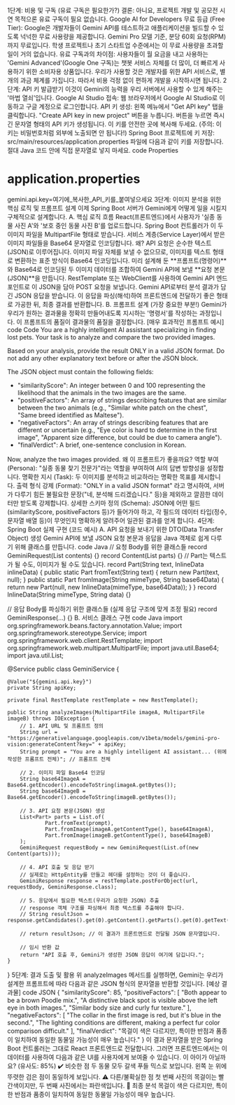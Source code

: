 1단계: 비용 및 구독 (유료 구독은 필요한가?)
결론: 아니요, 프로젝트 개발 및 공모전 시연 목적으론 유료 구독이 필요 없습니다.
Google AI for Developers 무료 등급 (Free Tier): Google은 개발자들이 Gemini API를 테스트하고 애플리케이션을 빌드할 수 있도록 넉넉한 무료 사용량을 제공합니다.
Gemini Pro 모델 기준, 분당 60회 요청(RPM)까지 무료입니다.
학생 프로젝트나 초기 스타트업 수준에서는 이 무료 사용량을 초과할 일이 거의 없습니다.
유료 구독과의 차이점: 사용자들이 월 요금을 내고 사용하는 'Gemini Advanced'(Google One 구독)는 챗봇 서비스 자체를 더 많이, 더 빠르게 사용하기 위한 소비자용 상품입니다. 우리가 사용할 것은 개발자를 위한 API 서비스로, 별개의 과금 체계를 가집니다.
따라서 비용 걱정 없이 편하게 개발을 시작하시면 됩니다.
2단계: API 키 발급받기
이것이 Gemini의 능력을 우리 서버에서 사용할 수 있게 해주는 '마법 열쇠'입니다.
Google AI Studio 접속: 웹 브라우저에서 Google AI Studio로 이동하고 구글 계정으로 로그인합니다.
API 키 생성:
왼쪽 메뉴에서 "Get API key" 탭을 클릭합니다.
"Create API key in new project" 버튼을 누릅니다.
버튼을 누르면 즉시 긴 문자열 형태의 API 키가 생성됩니다. 이 키를 안전한 곳에 복사해 두세요. (주의: 이 키는 비밀번호처럼 외부에 노출되면 안 됩니다!)
Spring Boot 프로젝트에 키 저장:
src/main/resources/application.properties 파일에 다음과 같이 키를 저장합니다. 절대 Java 코드 안에 직접 문자열로 넣지 마세요.
code
Properties
# application.properties
gemini.api.key=여기에_복사한_API_키를_붙여넣으세요
3단계: 이미지 분석을 위한 핵심 로직 및 프롬프트 설계
이제 Spring Boot 서버가 Gemini에게 어떻게 일을 시킬지 구체적으로 설계합니다.
A. 핵심 로직 흐름
React(프론트엔드)에서 사용자가 '실종 동물 사진 A'와 '보호 중인 동물 사진 B'를 업로드합니다.
Spring Boot 컨트롤러가 이 두 이미지 파일을 MultipartFile 형태로 받습니다.
서비스 계층(Service Layer)에서 받은 이미지 파일들을 Base64 문자열로 인코딩합니다.
왜? API 요청은 순수한 텍스트(JSON)로 이루어집니다. 이미지 파일 자체를 보낼 수 없으므로, 이미지를 텍스트 형태로 변환하는 표준 방식이 Base64 인코딩입니다.
미리 설계해 둔 **프롬프트(명령어)**와 Base64로 인코딩된 두 이미지 데이터를 조합하여 Gemini API에 보낼 **요청 본문(JSON)**을 만듭니다.
RestTemplate 또는 WebClient를 사용하여 Gemini API 엔드포인트로 이 JSON을 담아 POST 요청을 보냅니다.
Gemini API로부터 분석 결과가 담긴 JSON 응답을 받습니다.
이 응답을 파싱(해석)하여 프론트엔드에 전달하기 좋은 형태로 가공한 뒤, 최종 결과를 반환합니다.
B. 프롬프트 설계 (가장 중요한 부분!)
Gemini가 우리가 원하는 결과물을 정확히 만들어내도록 지시하는 '명령서'를 작성하는 과정입니다. 이 프롬프트의 품질이 결과물의 품질을 결정합니다.
[매우 효과적인 프롬프트 예시]
code
Code
You are a highly intelligent AI assistant specializing in finding lost pets.
Your task is to analyze and compare the two provided images.

Based on your analysis, provide the result ONLY in a valid JSON format. Do not add any other explanatory text before or after the JSON block.

The JSON object must contain the following fields:
- "similarityScore": An integer between 0 and 100 representing the likelihood that the animals in the two images are the same.
- "positiveFactors": An array of strings describing features that are similar between the two animals (e.g., "Similar white patch on the chest", "Same breed identified as Maltese").
- "negativeFactors": An array of strings describing features that are different or uncertain (e.g., "Eye color is hard to determine in the first image", "Apparent size difference, but could be due to camera angle").
- "finalVerdict": A brief, one-sentence conclusion in Korean.

Now, analyze the two images provided.
왜 이 프롬프트가 좋을까요?
역할 부여 (Persona): "실종 동물 찾기 전문가"라는 역할을 부여하여 AI의 답변 방향성을 설정합니다.
명확한 지시 (Task): 두 이미지를 분석하고 비교하라는 명확한 목표를 제시합니다.
출력 형식 강제 (Format): "ONLY in a valid JSON format" 라고 명시하여, 서버가 다루기 힘든 불필요한 문장("네, 분석해 드리겠습니다." 등)을 제외하고 깔끔한 데이터만 받도록 강제합니다.
상세한 스키마 정의 (Schema): JSON에 어떤 필드(similarityScore, positiveFactors 등)가 들어가야 하고, 각 필드의 데이터 타입(정수, 문자열 배열 등)이 무엇인지 명확하게 알려주어 일관된 결과를 얻게 합니다.
4단계: Spring Boot 실제 구현 (코드 예시)
A. API 요청을 보내기 위한 DTO(Data Transfer Object) 생성
Gemini API에 보낼 JSON 요청 본문과 응답을 Java 객체로 쉽게 다루기 위해 클래스를 만듭니다.
code
Java
// 요청 Body를 위한 클래스들
record GeminiRequest(List<Content> contents) {}
record Content(List<Part> parts) {}
// Part는 텍스트가 될 수도, 이미지가 될 수도 있습니다.
record Part(String text, InlineData inlineData) {
public static Part fromText(String text) {
return new Part(text, null);
}
public static Part fromImage(String mimeType, String base64Data) {
return new Part(null, new InlineData(mimeType, base64Data));
}
}
record InlineData(String mimeType, String data) {}

// 응답 Body를 파싱하기 위한 클래스들 (실제 응답 구조에 맞게 조정 필요)
record GeminiResponse(...) {}
B. 서비스 클래스 구현
code
Java
import org.springframework.beans.factory.annotation.Value;
import org.springframework.stereotype.Service;
import org.springframework.web.client.RestTemplate;
import org.springframework.web.multipart.MultipartFile;
import java.util.Base64;
import java.util.List;

@Service
public class GeminiService {

    @Value("${gemini.api.key}")
    private String apiKey;

    private final RestTemplate restTemplate = new RestTemplate();

    public String analyzeImages(MultipartFile imageA, MultipartFile imageB) throws IOException {
        // 1. API URL 및 프롬프트 정의
        String url = "https://generativelanguage.googleapis.com/v1beta/models/gemini-pro-vision:generateContent?key=" + apiKey;
        String prompt = "You are a highly intelligent AI assistant... (위에 작성한 프롬프트 전체)"; // 프롬프트 전체

        // 2. 이미지 파일 Base64 인코딩
        String base64ImageA = Base64.getEncoder().encodeToString(imageA.getBytes());
        String base64ImageB = Base64.getEncoder().encodeToString(imageB.getBytes());

        // 3. API 요청 본문(JSON) 생성
        List<Part> parts = List.of(
                Part.fromText(prompt),
                Part.fromImage(imageA.getContentType(), base64ImageA),
                Part.fromImage(imageB.getContentType(), base64ImageB)
        );
        GeminiRequest requestBody = new GeminiRequest(List.of(new Content(parts)));

        // 4. API 호출 및 응답 받기
        // 실제로는 HttpEntity를 만들고 헤더를 설정하는 것이 더 좋습니다.
        GeminiResponse response = restTemplate.postForObject(url, requestBody, GeminiResponse.class);

        // 5. 응답에서 필요한 텍스트(우리가 요청한 JSON) 추출
        // response 객체 구조를 파싱해서 최종 텍스트를 추출해야 합니다.
        // String resultJson = response.getCandidates().get(0).getContent().getParts().get(0).getText();
        
        // return resultJson; // 이 결과가 프론트엔드로 전달될 JSON 문자열입니다.
        
        // 임시 반환 값
        return "API 호출 후, Gemini가 생성한 JSON 응답이 여기에 담깁니다.";
    }
}
5단계: 결과 도출 및 활용
위 analyzeImages 메서드를 실행하면, Gemini는 우리가 설계한 프롬프트에 따라 다음과 같은 JSON 형식의 문자열을 반환할 것입니다.
[예상 결과물]
code
JSON
{
"similarityScore": 85,
"positiveFactors": [
"Both appear to be a brown Poodle mix.",
"A distinctive black spot is visible above the left eye in both images.",
"Similar body size and curly fur texture."
],
"negativeFactors": [
"The collar in the first image is red, but it's blue in the second.",
"The lighting conditions are different, making a perfect fur color comparison difficult."
],
"finalVerdict": "목걸이 색은 다르지만, 특이한 반점과 품종이 일치하여 동일한 동물일 가능성이 매우 높습니다."
}
이 결과 문자열을 받은 Spring Boot 컨트롤러는 그대로 React 프론트엔드로 전달합니다. 그러면 프론트엔드에서는 이 데이터를 사용하여 다음과 같은 UI를 사용자에게 보여줄 수 있습니다.
이 아이가 아닐까요? (유사도: 85%)
✔️ 비슷한 점
두 동물 모두 갈색 푸들 믹스로 보입니다.
왼쪽 눈 위에 뚜렷한 검은 점이 동일하게 보입니다.
⚠️ 다른/불확실한 점
첫 번째 사진의 목걸이는 빨간색이지만, 두 번째 사진에서는 파란색입니다.
💬 최종 분석
목걸이 색은 다르지만, 특이한 반점과 품종이 일치하여 동일한 동물일 가능성이 매우 높습니다.